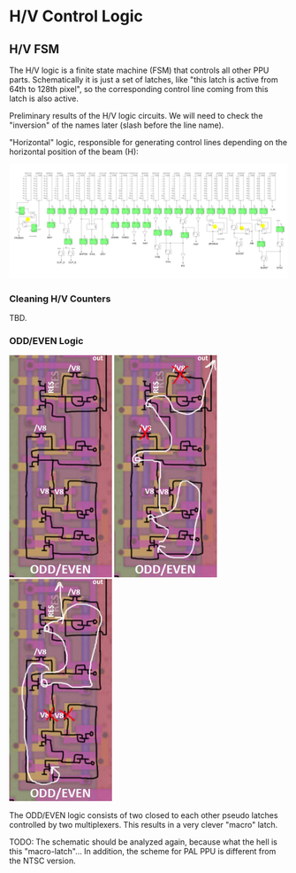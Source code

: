 # H/V Control Logic

## H/V FSM

The H/V logic is a finite state machine (FSM) that controls all other PPU parts. Schematically it is just a set of latches, like "this latch is active from 64th to 128th pixel", so the corresponding control line coming from this latch is also active.

Preliminary results of the H/V logic circuits. We will need to check the "inversion" of the names later (slash before the line name).

"Horizontal" logic, responsible for generating control lines depending on the horizontal position of the beam (H):

<img src="/BreakingNESWiki/imgstore/7fc48a229053d2cf091195ec01a345ce.jpg" width="1000px">

### Cleaning H/V Counters

TBD.

### ODD/EVEN Logic

![odd_1](/BreakingNESWiki/imgstore/5c4d95b2bf506ef6b183cf8bb46e9433.jpg) ![odd_2](/BreakingNESWiki/imgstore/e4220e0351932b00026250fc2f3c858a.jpg) ![odd_3](/BreakingNESWiki/imgstore/e7d09137ee29ae53340df1cb2285585f.jpg)

The ODD/EVEN logic consists of two closed to each other pseudo latches controlled by two multiplexers. This results in a very clever "macro" latch.

TODO: The schematic should be analyzed again, because what the hell is this "macro-latch"... In addition, the scheme for PAL PPU is different from the NTSC version.
